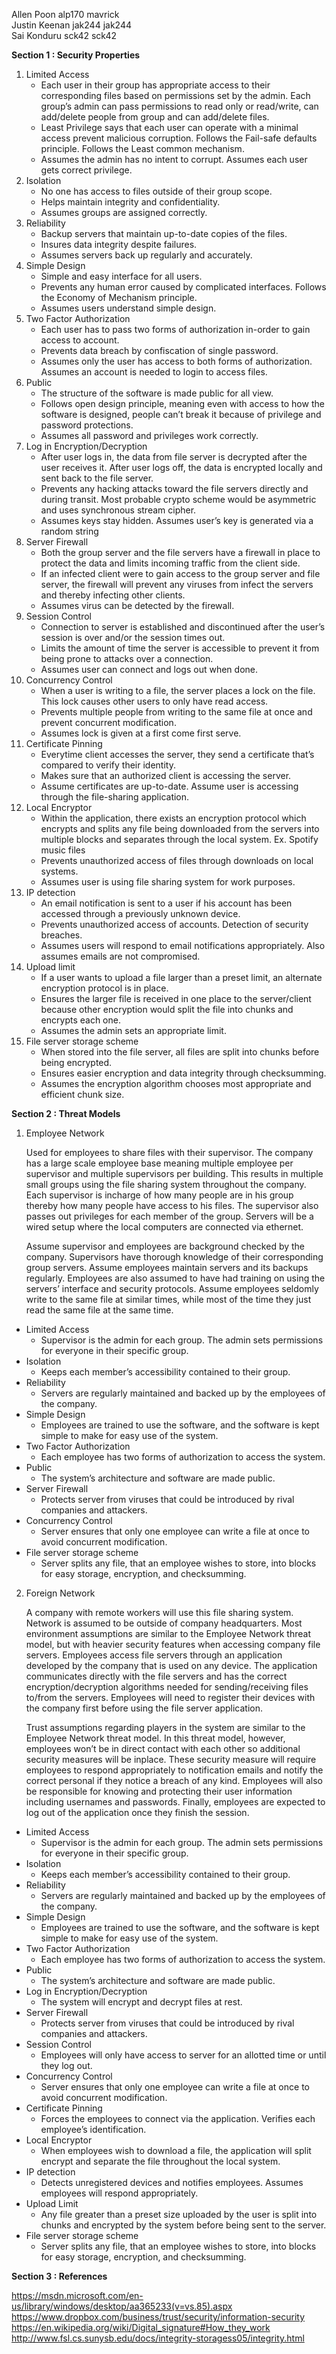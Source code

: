   Allen Poon     alp170   mavrick  
  Justin Keenan  jak244   jak244  
  Sai Konduru    sck42    sck42

**Section 1 : Security Properties**

1. Limited Access
	* Each user in their group has appropriate access to their corresponding files based on permissions set by the admin. Each 		group’s admin can pass permissions to read only or read/write, can add/delete people from group and can add/delete files. 
	* Least Privilege says that each user can operate with a minimal access prevent malicious corruption. Follows the Fail-safe 		defaults principle. Follows the Least common mechanism. 
	* Assumes the admin has no intent to corrupt. Assumes each user gets correct privilege. 
1. Isolation
	* No one has access to files outside of their group scope. 
	* Helps maintain integrity and confidentiality. 
	* Assumes groups are assigned correctly. 
1. Reliability 
	* Backup servers that maintain up-to-date copies of the files. 
	* Insures data integrity despite failures. 
	* Assumes servers back up regularly and accurately. 
1. Simple Design
	* Simple and easy interface for all users. 
	* Prevents any human error caused by complicated interfaces. Follows the Economy of Mechanism principle. 
	* Assumes users understand simple design. 
1. Two Factor Authorization
	* Each user has to pass two forms of authorization in-order to gain access to account. 
	* Prevents data breach by confiscation of single password. 
	* Assumes only the user has access to both forms of authorization. Assumes an account is needed to login to access files.
1. Public 
	* The structure of the software is made public for all view. 
	* Follows open design principle, meaning even with access to how the software is designed, people can’t break it because of 		privilege and password protections. 
	* Assumes all password and privileges work correctly.  
1. Log in Encryption/Decryption
	* After user logs in, the data from file server is decrypted after the user receives it. After user logs off, the data is 		encrypted locally and sent back to the file server. 
	* Prevents any hacking attacks toward the file servers directly and during transit. Most probable crypto scheme would be 		asymmetric and uses synchronous stream cipher. 
	* Assumes keys stay hidden. Assumes user’s key is generated via a random string 
1. Server Firewall
	* Both the group server and the file servers have a firewall in place to protect the data and limits incoming traffic from the 		client side.
	* If an infected client were to gain access to the group server and file server, the firewall will prevent any viruses from 		infect the servers and thereby infecting other clients. 
	* Assumes virus can be detected by the firewall. 
1. Session Control
	* Connection to server is established and discontinued after the user’s session is over and/or the session times out.
	* Limits the amount of time the server is accessible to prevent it from being prone to attacks over a connection.
	* Assumes user can connect and logs out when done.
1. Concurrency Control
	* When a user is writing to a file, the server places a lock on the file. This lock causes other users to only have read access. 
	* Prevents multiple people from writing to the same file at once and prevent concurrent modification. 
	* Assumes lock is given at a first come first serve. 
1. Certificate Pinning
	* Everytime client accesses the server, they send a certificate that’s compared to verify their identity. 
	* Makes sure that an authorized client is accessing the server. 
	* Assume certificates are up-to-date. Assume user is accessing through the file-sharing application. 
1. Local Encryptor
	* Within the application, there exists an encryption protocol which encrypts and splits any file being downloaded from the 		servers into multiple blocks and separates through the local system. Ex. Spotify music files 
	* Prevents unauthorized access of files through downloads on local systems. 
	* Assumes user is using file sharing system for work purposes. 
1. IP detection
	* An email notification is sent to a user if his account has been accessed through a previously unknown device. 
	* Prevents unauthorized access of accounts. Detection of security breaches. 
	* Assumes users will respond to email notifications appropriately. Also assumes emails are not compromised. 
1. Upload limit
	* If a user wants to upload a file larger than a preset limit, an alternate encryption protocol is in place.
	* Ensures the larger file is received in one place to the server/client because other encryption would split the file into 		chunks and encrypts each one.
	* Assumes the admin sets an appropriate limit. 
1. File server storage scheme
	* When stored into the file server, all files are split into chunks before being encrypted. 
	* Ensures easier encryption and data integrity through checksumming. 
	* Assumes the encryption algorithm chooses most appropriate and efficient chunk size. 
	
**Section 2 : Threat Models**

1. Employee Network

	Used for employees to share files with their supervisor. The company has a large scale employee base meaning multiple employee per supervisor and multiple supervisors per building. This results in multiple small groups using the file sharing system throughout the company. Each supervisor is incharge of how many people are in his group thereby how many people have access to his files. The supervisor also passes out privileges for each member of the group. Servers will be a wired setup where the local computers are connected via ethernet.

	Assume supervisor and employees are background checked by the company. Supervisors have thorough knowledge of their corresponding group servers. Assume employees maintain servers and its backups regularly. Employees are also assumed to have had training on using the servers’ interface and security protocols. Assume employees seldomly write to the same file at similar times, while most of the time they just read the same file at the same time. 
	
* Limited Access
	* Supervisor is the admin for each group. The admin sets permissions for everyone in their specific group. 
* Isolation
	* Keeps each member’s accessibility contained to their group. 
* Reliability 
	* Servers are regularly maintained and backed up by the employees of the company.
* Simple Design
	* Employees are trained to use the software, and the software is kept simple to make for easy use of the system. 
* Two Factor Authorization
	* Each employee has two forms of authorization to access the system. 
* Public 
	* The system’s architecture and software are made public. 
* Server Firewall
	* Protects server from viruses that could be introduced by rival companies and attackers. 
* Concurrency Control
	* Server ensures that only one employee can write a file at once to avoid concurrent modification.
* File server storage scheme
	* Server splits any file, that an employee wishes to store, into blocks for easy storage, encryption, and checksumming.
	
2. Foreign Network

	A company with remote workers will use this file sharing system. Network is assumed to be outside of company headquarters. Most environment assumptions are similar to the Employee Network threat model, but with heavier security features when accessing company file servers. Employees access file servers through an application developed by the company that is used on any device. The application communicates directly with the file servers and has the correct encryption/decryption algorithms needed for sending/receiving files to/from the servers. Employees will need to register their devices with the company first before using the file server application.
	
	Trust assumptions regarding players in the system are similar to the Employee Network threat model. In this threat model, however, employees won’t be in direct contact with each other so additional security measures will be inplace. These security measure will require employees to respond appropriately to notification emails and notify the correct personal if they notice a breach of any kind. Employees will also be responsible for knowing and protecting their user information including usernames and passwords. Finally, employees are expected to log out of the application once they finish the session. 
	
* Limited Access
	* Supervisor is the admin for each group. The admin sets permissions for everyone in their specific group. 
* Isolation
	* Keeps each member’s accessibility contained to their group. 
* Reliability 
	* Servers are regularly maintained and backed up by the employees of the company.
* Simple Design
	* Employees are trained to use the software, and the software is kept simple to make for easy use of the system. 
* Two Factor Authorization
	* Each employee has two forms of authorization to access the system. 
* Public 
	* The system’s architecture and software are made public. 
* Log in Encryption/Decryption
	* The system will encrypt and decrypt files at rest. 
* Server Firewall
	* Protects server from viruses that could be introduced by rival companies and attackers. 
* Session Control
	* Employees will only have access to server for an allotted time or until they log out.
* Concurrency Control
	* Server ensures that only one employee can write a file at once to avoid concurrent modification.
* Certificate Pinning
	* Forces the employees to connect via the application. Verifies each employee’s identification. 
* Local Encryptor
	* When employees wish to download a file, the application will split encrypt and separate the file throughout the local system. 
* IP detection
	* Detects unregistered devices and notifies employees. Assumes employees will respond appropriately.  
* Upload Limit
	* Any file greater than a preset size uploaded by the user is split into chunks and encrypted by the system before being sent to 	the server. 
* File server storage scheme
	* Server splits any file, that an employee wishes to store, into blocks for easy storage, encryption, and checksumming. 

**Section 3 : References**

https://msdn.microsoft.com/en-us/library/windows/desktop/aa365233(v=vs.85).aspx
https://www.dropbox.com/business/trust/security/information-security
https://en.wikipedia.org/wiki/Digital_signature#How_they_work  
http://www.fsl.cs.sunysb.edu/docs/integrity-storagess05/integrity.html
